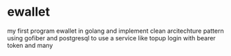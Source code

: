 # ewallet
my first program ewallet in golang and implement clean arcitechture pattern
using gofiber and postgresql to use a service like topup login with bearer token and many 

